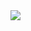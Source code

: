 <img src="https://capsule-render.vercel.app/api?type=waving&color=D3D3D3&height=200&section=header&text=middle_project&fontSize=50" />
